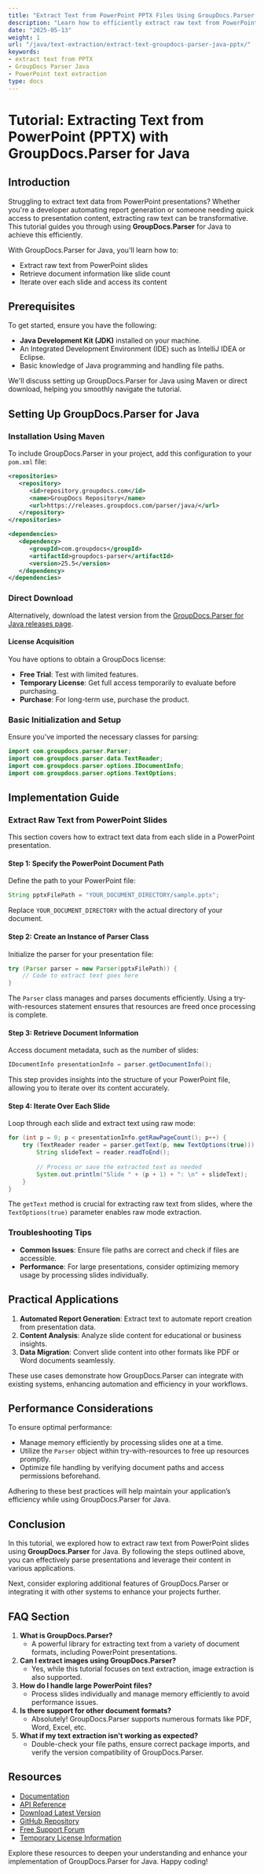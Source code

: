 ```yaml
---
title: "Extract Text from PowerPoint PPTX Files Using GroupDocs.Parser in Java"
description: "Learn how to efficiently extract raw text from PowerPoint presentations using GroupDocs.Parser for Java, including setup and practical applications."
date: "2025-05-13"
weight: 1
url: "/java/text-extraction/extract-text-groupdocs-parser-java-pptx/"
keywords:
- extract text from PPTX
- GroupDocs Parser Java
- PowerPoint text extraction
type: docs
---
```

# Tutorial: Extracting Text from PowerPoint (PPTX) with GroupDocs.Parser for Java

## Introduction
Struggling to extract text data from PowerPoint presentations? Whether you're a developer automating report generation or someone needing quick access to presentation content, extracting raw text can be transformative. This tutorial guides you through using **GroupDocs.Parser** for Java to achieve this efficiently.

With GroupDocs.Parser for Java, you'll learn how to:
- Extract raw text from PowerPoint slides
- Retrieve document information like slide count
- Iterate over each slide and access its content

## Prerequisites
To get started, ensure you have the following:
- **Java Development Kit (JDK)** installed on your machine.
- An Integrated Development Environment (IDE) such as IntelliJ IDEA or Eclipse.
- Basic knowledge of Java programming and handling file paths.

We'll discuss setting up GroupDocs.Parser for Java using Maven or direct download, helping you smoothly navigate the tutorial.

## Setting Up GroupDocs.Parser for Java
### Installation Using Maven
To include GroupDocs.Parser in your project, add this configuration to your `pom.xml` file:

```xml
<repositories>
   <repository>
      <id>repository.groupdocs.com</id>
      <name>GroupDocs Repository</name>
      <url>https://releases.groupdocs.com/parser/java/</url>
   </repository>
</repositories>

<dependencies>
   <dependency>
      <groupId>com.groupdocs</groupId>
      <artifactId>groupdocs-parser</artifactId>
      <version>25.5</version>
   </dependency>
</dependencies>
```

### Direct Download
Alternatively, download the latest version from the [GroupDocs.Parser for Java releases page](https://releases.groupdocs.com/parser/java/).

#### License Acquisition
You have options to obtain a GroupDocs license:
- **Free Trial**: Test with limited features.
- **Temporary License**: Get full access temporarily to evaluate before purchasing.
- **Purchase**: For long-term use, purchase the product.

### Basic Initialization and Setup
Ensure you've imported the necessary classes for parsing:

```java
import com.groupdocs.parser.Parser;
import com.groupdocs.parser.data.TextReader;
import com.groupdocs.parser.options.IDocumentInfo;
import com.groupdocs.parser.options.TextOptions;
```

## Implementation Guide
### Extract Raw Text from PowerPoint Slides
This section covers how to extract text data from each slide in a PowerPoint presentation.

#### Step 1: Specify the PowerPoint Document Path
Define the path to your PowerPoint file:

```java
String pptxFilePath = "YOUR_DOCUMENT_DIRECTORY/sample.pptx";
```

Replace `YOUR_DOCUMENT_DIRECTORY` with the actual directory of your document.

#### Step 2: Create an Instance of Parser Class
Initialize the parser for your presentation file:

```java
try (Parser parser = new Parser(pptxFilePath)) {
    // Code to extract text goes here
}
```
The `Parser` class manages and parses documents efficiently. Using a try-with-resources statement ensures that resources are freed once processing is complete.

#### Step 3: Retrieve Document Information
Access document metadata, such as the number of slides:

```java
IDocumentInfo presentationInfo = parser.getDocumentInfo();
```
This step provides insights into the structure of your PowerPoint file, allowing you to iterate over its content accurately.

#### Step 4: Iterate Over Each Slide
Loop through each slide and extract text using raw mode:

```java
for (int p = 0; p < presentationInfo.getRawPageCount(); p++) {
    try (TextReader reader = parser.getText(p, new TextOptions(true))) {
        String slideText = reader.readToEnd();
        
        // Process or save the extracted text as needed
        System.out.println("Slide " + (p + 1) + ": \n" + slideText);
    }
}
```
The `getText` method is crucial for extracting raw text from slides, where the `TextOptions(true)` parameter enables raw mode extraction.

### Troubleshooting Tips
- **Common Issues**: Ensure file paths are correct and check if files are accessible.
- **Performance**: For large presentations, consider optimizing memory usage by processing slides individually.

## Practical Applications
1. **Automated Report Generation**: Extract text to automate report creation from presentation data.
2. **Content Analysis**: Analyze slide content for educational or business insights.
3. **Data Migration**: Convert slide content into other formats like PDF or Word documents seamlessly.

These use cases demonstrate how GroupDocs.Parser can integrate with existing systems, enhancing automation and efficiency in your workflows.

## Performance Considerations
To ensure optimal performance:
- Manage memory efficiently by processing slides one at a time.
- Utilize the `Parser` object within try-with-resources to free up resources promptly.
- Optimize file handling by verifying document paths and access permissions beforehand.

Adhering to these best practices will help maintain your application’s efficiency while using GroupDocs.Parser for Java.

## Conclusion
In this tutorial, we explored how to extract raw text from PowerPoint slides using **GroupDocs.Parser** for Java. By following the steps outlined above, you can effectively parse presentations and leverage their content in various applications.

Next, consider exploring additional features of GroupDocs.Parser or integrating it with other systems to enhance your projects further.

## FAQ Section
1. **What is GroupDocs.Parser?**
   - A powerful library for extracting text from a variety of document formats, including PowerPoint presentations.
2. **Can I extract images using GroupDocs.Parser?**
   - Yes, while this tutorial focuses on text extraction, image extraction is also supported.
3. **How do I handle large PowerPoint files?**
   - Process slides individually and manage memory efficiently to avoid performance issues.
4. **Is there support for other document formats?**
   - Absolutely! GroupDocs.Parser supports numerous formats like PDF, Word, Excel, etc.
5. **What if my text extraction isn't working as expected?**
   - Double-check your file paths, ensure correct package imports, and verify the version compatibility of GroupDocs.Parser.

## Resources
- [Documentation](https://docs.groupdocs.com/parser/java/)
- [API Reference](https://reference.groupdocs.com/parser/java)
- [Download Latest Version](https://releases.groupdocs.com/parser/java/)
- [GitHub Repository](https://github.com/groupdocs-parser/GroupDocs.Parser-for-Java)
- [Free Support Forum](https://forum.groupdocs.com/c/parser)
- [Temporary License Information](https://purchase.groupdocs.com/temporary-license/) 

Explore these resources to deepen your understanding and enhance your implementation of GroupDocs.Parser for Java. Happy coding!


